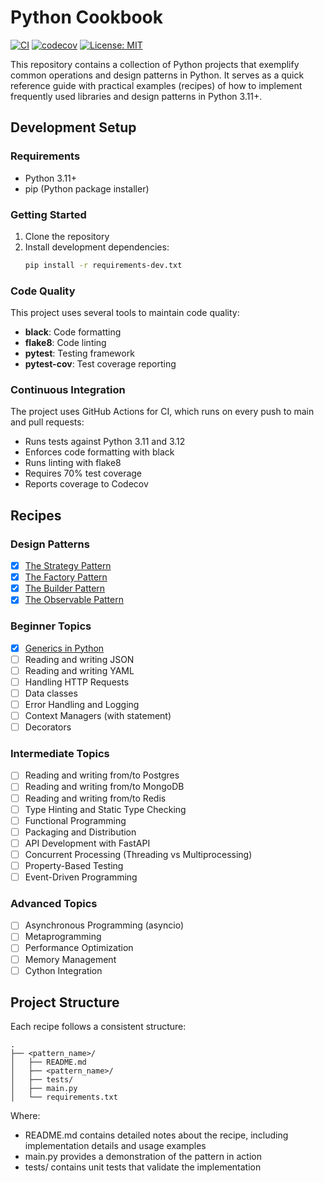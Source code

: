 # Python Cookbook

[![CI](https://github.com/johnburbridge/python-cookbook/actions/workflows/ci.yaml/badge.svg)](https://github.com/johnburbridge/python-cookbook/actions/workflows/ci.yaml)
[![codecov](https://codecov.io/gh/johnburbridge/python-cookbook/branch/main/graph/badge.svg)](https://codecov.io/gh/johnburbridge/python-cookbook)
[![License: MIT](https://img.shields.io/badge/License-MIT-yellow.svg)](https://opensource.org/licenses/MIT)

This repository contains a collection of Python projects that exemplify common operations and design patterns in Python. It serves as a quick reference guide with practical examples (recipes) of how to implement frequently used libraries and design patterns in Python 3.11+.

## Development Setup

### Requirements
- Python 3.11+
- pip (Python package installer)

### Getting Started
1. Clone the repository
2. Install development dependencies:
   ```bash
   pip install -r requirements-dev.txt
   ```

### Code Quality
This project uses several tools to maintain code quality:
- **black**: Code formatting
- **flake8**: Code linting
- **pytest**: Testing framework
- **pytest-cov**: Test coverage reporting

### Continuous Integration
The project uses GitHub Actions for CI, which runs on every push to main and pull requests:
- Runs tests against Python 3.11 and 3.12
- Enforces code formatting with black
- Runs linting with flake8
- Requires 70% test coverage
- Reports coverage to Codecov

## Recipes

### Design Patterns
- [x] [The Strategy Pattern](./strategy_pattern/README.md)
- [x] [The Factory Pattern](./factory_pattern/README.md)
- [x] [The Builder Pattern](./builder_pattern/README.md)
- [x] [The Observable Pattern](./observable_pattern/README.md)

### Beginner Topics
- [x] [Generics in Python](./generics/README.md)
- [ ] Reading and writing JSON
- [ ] Reading and writing YAML
- [ ] Handling HTTP Requests
- [ ] Data classes
- [ ] Error Handling and Logging
- [ ] Context Managers (with statement)
- [ ] Decorators

### Intermediate Topics
- [ ] Reading and writing from/to Postgres
- [ ] Reading and writing from/to MongoDB
- [ ] Reading and writing from/to Redis
- [ ] Type Hinting and Static Type Checking
- [ ] Functional Programming
- [ ] Packaging and Distribution
- [ ] API Development with FastAPI
- [ ] Concurrent Processing (Threading vs Multiprocessing)
- [ ] Property-Based Testing
- [ ] Event-Driven Programming

### Advanced Topics
- [ ] Asynchronous Programming (asyncio)
- [ ] Metaprogramming
- [ ] Performance Optimization
- [ ] Memory Management
- [ ] Cython Integration

## Project Structure

Each recipe follows a consistent structure:

```
.
├── <pattern_name>/
│   ├── README.md
│   ├── <pattern_name>/
│   ├── tests/
│   ├── main.py
│   └── requirements.txt
```

Where:
- README.md contains detailed notes about the recipe, including implementation details and usage examples
- main.py provides a demonstration of the pattern in action
- tests/ contains unit tests that validate the implementation
